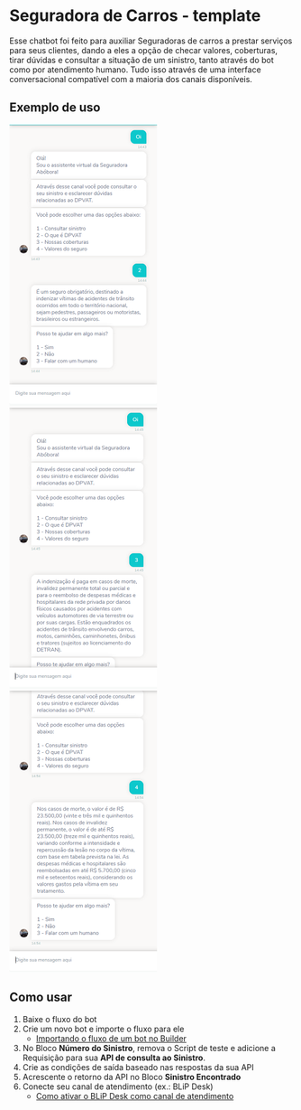 # Seguradora de Carros - template

Esse chatbot foi feito para auxiliar Seguradoras de carros a prestar serviços para seus clientes, dando a eles a opção de checar valores, coberturas, tirar dúvidas e consultar a situação de um sinistro, tanto através do bot como por atendimento humano. Tudo isso através de uma interface conversacional compatível com a maioria dos canais disponíveis.

## Exemplo de uso

![](images/Exemplo01.png) ![](images/Exemplo02.png)<br>
![](images/Exemplo03.png) 


## Como usar
1. Baixe o fluxo do bot
2. Crie um novo bot e importe o fluxo para ele
    * [Importando o fluxo de um bot no Builder](https://help.blip.ai/docs/builder/importando-o-fluxo-de-um-bot-no-builder)
4. No Bloco **Número do Sinistro**, remova o Script de teste e adicione a Requisição para sua **API de consulta ao Sinistro**.
5. Crie as condições de saída baseado nas respostas da sua API
6. Acrescente o retorno da API no Bloco **Sinistro Encontrado**
7. Conecte seu canal de atendimento (ex.: BLiP Desk)
    * [Como ativar o BLiP Desk como canal de atendimento](https://help.blip.ai/docs/helpdesk/blipdesk/como-ativar-blip-desk-canal/)

